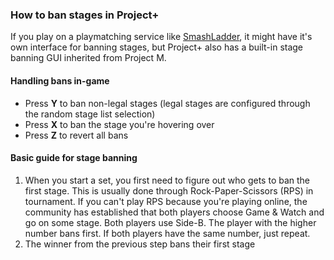 ### How to ban stages in Project+

If you play on a playmatching service like [SmashLadder](https://smashladder.com), it might have it's own interface for banning stages, but Project+ also has a built-in stage banning GUI inherited from Project M.

#### Handling bans in-game

* Press **Y** to ban non-legal stages
  (legal stages are configured through the random stage list selection)
* Press **X** to ban the stage you're hovering over
* Press **Z** to revert all bans

#### Basic guide for stage banning

1. When you start a set, you first need to figure out who gets to ban the first stage. This is usually done through Rock-Paper-Scissors (RPS) in tournament. If you can't play RPS because you're playing online, the community has established that both players choose Game & Watch and go on some stage. Both players use Side-B. The player with the higher number bans first. If both players have the same number, just repeat.
2. The winner from the previous step bans their first stage